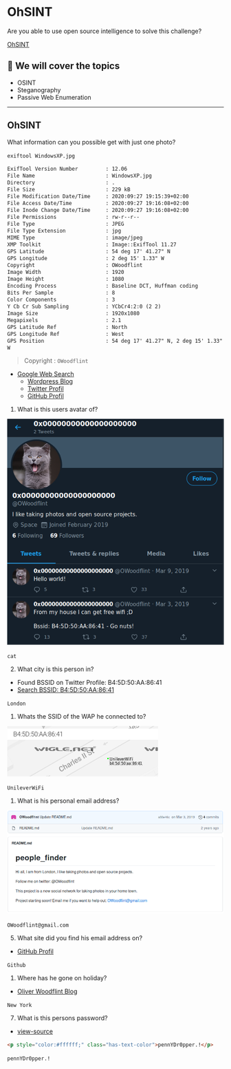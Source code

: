 # OhSINT

Are you able to use open source intelligence to solve this challenge?

[OhSINT](https://tryhackme.com/room/ohsint)

## 💢 We will cover  the topics

- OSINT
- Steganography
- Passive Web Enumeration



---------------------------------

## OhSINT

What information can you possible get with just one photo?

`exiftool WindowsXP.jpg`

```
ExifTool Version Number         : 12.06
File Name                       : WindowsXP.jpg
Directory                       : .
File Size                       : 229 kB
File Modification Date/Time     : 2020:09:27 19:15:39+02:00
File Access Date/Time           : 2020:09:27 19:16:08+02:00
File Inode Change Date/Time     : 2020:09:27 19:16:08+02:00
File Permissions                : rw-r--r--
File Type                       : JPEG
File Type Extension             : jpg
MIME Type                       : image/jpeg
XMP Toolkit                     : Image::ExifTool 11.27
GPS Latitude                    : 54 deg 17' 41.27" N
GPS Longitude                   : 2 deg 15' 1.33" W
Copyright                       : OWoodflint
Image Width                     : 1920
Image Height                    : 1080
Encoding Process                : Baseline DCT, Huffman coding
Bits Per Sample                 : 8
Color Components                : 3
Y Cb Cr Sub Sampling            : YCbCr4:2:0 (2 2)
Image Size                      : 1920x1080
Megapixels                      : 2.1
GPS Latitude Ref                : North
GPS Longitude Ref               : West
GPS Position                    : 54 deg 17' 41.27" N, 2 deg 15' 1.33" W
```

> Copyright : `OWoodflint`

- [Google Web Search](https://www.google.com/search?q=OWoodflint)
  - [Wordpress Blog](https://oliverwoodflint.wordpress.com/author/owoodflint/)
  - [Twitter Profil](https://twitter.com/owoodflint)
  - [GitHub Profil](https://github.com/OWoodfl1nt/people_finder)

1. What is this users avatar of?

![](2020-09-27_19-23.png)

`cat`

2. What city is this person in?

- Found BSSID on Twitter Profile: B4:5D:50:AA:86:41
- [Search BSSID: B4:5D:50:AA:86:41](https://wigle.net/mapsearch?maplat=51.25117512555836&maplon=0.847217358825052&mapzoom=8)

`London`

1. Whats the SSID of the WAP he connected to?

![](2020-09-27_19-33.png)

`UnileverWiFi`

1. What is his personal email address?

![](2020-09-27_19-34.png)

`OWoodflint@gmail.com`

5. What site did you find his email address on?

- [GitHub Profil](https://github.com/OWoodfl1nt/people_finder)

`Github`

1. Where has he gone on holiday?

- [Oliver Woodflint Blog](https://oliverwoodflint.wordpress.com/2019/03/03/the-journey-begins/)

`New York`

7. What is this persons password?

- [view-source](view-source:https://oliverwoodflint.wordpress.com/author/owoodflint/)

```html
<p style="color:#ffffff;" class="has-text-color">pennYDr0pper.!</p>
```

`pennYDr0pper.!`
